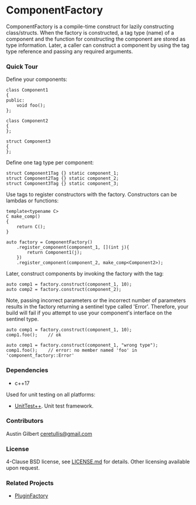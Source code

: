# ComponentFactory

ComponentFactory is a compile-time construct for lazily constructing class/structs. When the factory is constructed, a tag type (name) of a component and the function for constructing the component are stored as type information. Later, a caller can construct a component by using the tag type reference and passing any required arguments. 

### Quick Tour 

Define your components:

    class Component1 
    {
    public:
        void foo();
    };
    
    class Component2
    {
    };
    
    struct Component3 
    {
    };
    
Define one tag type per component:

    struct Component1Tag {} static component_1;
    struct Component2Tag {} static component_2;
    struct Component3Tag {} static component_3;

Use tags to register constructors with the factory. Constructors can be lambdas or functions: 

    template<typename C>
    C make_comp()
    {
        return C();
    }
    
    auto factory = ComponentFactory()
        .register_component(component_1, [](int j){
            return Component1(j);
        })
        .register_component(component_2, make_comp<Component2>);

Later, construct components by invoking the factory with the tag: 

    auto comp1 = factory.construct(component_1, 10);
    auto comp2 = factory.construct(component_2);

Note, passing incorrect parameters or the incorrect number of parameters results in the factory returning a sentinel type called 'Error'. Therefore, your build will fail if you attempt to use your component's interface on the sentinel type. 

    auto comp1 = factory.construct(component_1, 10);
    comp1.foo();    // ok

    auto comp1 = factory.construct(component_1, "wrong type");
    comp1.foo();    // error: no member named 'foo' in 'component_factory::Error'

### Dependencies 

- c++17

Used for unit testing on all platforms:

- [UnitTest++](https://github.com/unittest-cpp/unittest-cpp). Unit test framework.

### Contributors

Austin Gilbert <ceretullis@gmail.com>

### License

4-Clause BSD license, see [LICENSE.md](LICENSE.md) for details. Other licensing available upon request. 

### Related Projects

- [PluginFactory](https://github.com/paxos1977/PluginFactory)
